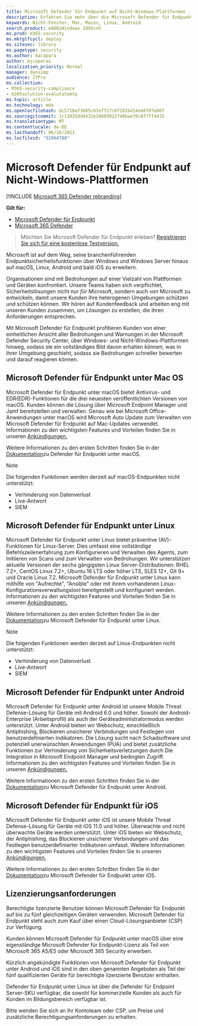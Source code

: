 ```yaml
---
title: Microsoft Defender für Endpunkt auf Nicht-Windows-Plattformen
description: Erfahren Sie mehr über die Microsoft Defender für Endpunkt-Funktionen für Nicht-Windows-Plattformen
keywords: Nicht-Fenster, Mac, Macos, Linux, Android
search.product: eADQiWindows 10XVcnh
ms.prod: m365-security
ms.mktglfcycl: deploy
ms.sitesec: library
ms.pagetype: security
ms.author: macapara
author: mjcaparas
localization_priority: Normal
manager: dansimp
audience: ITPro
ms.collection:
- M365-security-compliance
- m365solution-evalutatemtp
ms.topic: article
ms.technology: mde
ms.openlocfilehash: dc5710a73685c67eff17c0f281bd14e48707e60f
ms.sourcegitcommit: 1c11035dd4432e34603022740baef0c8f7ff4425
ms.translationtype: MT
ms.contentlocale: de-DE
ms.lasthandoff: 06/16/2021
ms.locfileid: "52964788"
---
```

# <a name="microsoft-defender-for-endpoint-for-non-windows-platforms"></a>Microsoft Defender für Endpunkt auf Nicht-Windows-Plattformen

[!INCLUDE [Microsoft 365 Defender rebranding](../../includes/microsoft-defender.md)]

**Gilt für:**
- [Microsoft Defender für Endpunkt](https://go.microsoft.com/fwlink/p/?linkid=2154037)
- [Microsoft 365 Defender](https://go.microsoft.com/fwlink/?linkid=2118804)


> Möchten Sie Microsoft Defender für Endpunkt erleben? [Registrieren Sie sich für eine kostenlose Testversion.](https://www.microsoft.com/microsoft-365/windows/microsoft-defender-atp?ocid=docs-wdatp-exposedapis-abovefoldlink)

Microsoft ist auf dem Weg, seine branchenführenden Endpunktsicherheitsfunktionen über Windows und Windows Server hinaus auf macOS, Linux, Android und bald iOS zu erweitern.

Organisationen sind mit Bedrohungen auf einer Vielzahl von Plattformen und Geräten konfrontiert. Unsere Teams haben sich verpflichtet, Sicherheitslösungen nicht nur *für* Microsoft, sondern auch *von* Microsoft zu entwickeln, damit unsere Kunden ihre heterogenen Umgebungen schützen und schützen können. Wir hören auf Kundenfeedback und arbeiten eng mit unseren Kunden zusammen, um Lösungen zu erstellen, die ihren Anforderungen entsprechen.

Mit Microsoft Defender für Endpunkt profitieren Kunden von einer einheitlichen Ansicht aller Bedrohungen und Warnungen in der Microsoft Defender Security Center, über Windows- und Nicht-Windows-Plattformen hinweg, sodass sie ein vollständiges Bild davon erhalten können, was in ihrer Umgebung geschieht, sodass sie Bedrohungen schneller bewerten und darauf reagieren können.

## <a name="microsoft-defender-for-endpoint-on-macos"></a>Microsoft Defender für Endpunkt unter Mac OS 

Microsoft Defender für Endpunkt unter macOS bietet Antivirus- und EDR(EDR)-Funktionen für die drei neuesten veröffentlichten Versionen von macOS. Kunden können die Lösung über Microsoft Endpoint Manager und Jamf bereitstellen und verwalten. Genau wie bei Microsoft Office-Anwendungen unter macOS wird Microsoft Auto Update zum Verwalten von Microsoft Defender für Endpunkt auf Mac-Updates verwendet. Informationen zu den wichtigsten Features und Vorteilen finden Sie in unseren [Ankündigungen.](https://techcommunity.microsoft.com/t5/microsoft-defender-atp/bg-p/MicrosoftDefenderATPBlog/label-name/macOS)

Weitere Informationen zu den ersten Schritten finden Sie in der [Dokumentation](microsoft-defender-endpoint-mac.md)zu Defender für Endpunkt unter macOS.

>[!NOTE]
>Die folgenden Funktionen werden derzeit auf macOS-Endpunkten nicht unterstützt:
>- Verhinderung von Datenverlust
>- Live-Antwort
>- SIEM


## <a name="microsoft-defender-for-endpoint-on-linux"></a>Microsoft Defender für Endpunkt unter Linux

Microsoft Defender für Endpunkt unter Linux bietet präventive (AV)-Funktionen für Linux-Server. Dies umfasst eine vollständige Befehlszeilenerfahrung zum Konfigurieren und Verwalten des Agents, zum Initiieren von Scans und zum Verwalten von Bedrohungen. Wir unterstützen aktuelle Versionen der sechs gängigsten Linux Server-Distributionen: RHEL 7.2+, CentOS Linux 7.2+, Ubuntu 16 LTS oder höher LTS, SLES 12+, Git 9+ und Oracle Linux 7.2. Microsoft Defender für Endpunkt unter Linux kann mithilfe von "Aufrechte", "Ansible" oder mit ihrem vorhandenen Linux-Konfigurationsverwaltungstool bereitgestellt und konfiguriert werden. Informationen zu den wichtigsten Features und Vorteilen finden Sie in unseren [Ankündigungen.](https://techcommunity.microsoft.com/t5/microsoft-defender-atp/bg-p/MicrosoftDefenderATPBlog/label-name/Linux)

Weitere Informationen zu den ersten Schritten finden Sie in der [Dokumentation](microsoft-defender-endpoint-linux.md)zu Microsoft Defender für Endpunkt unter Linux.

>[!NOTE]
>Die folgenden Funktionen werden derzeit auf Linux-Endpunkten nicht unterstützt:
>- Verhinderung von Datenverlust
>- Live-Antwort
>- SIEM



## <a name="microsoft-defender-for-endpoint-on-android"></a>Microsoft Defender für Endpunkt unter Android

Microsoft Defender für Endpunkt unter Android ist unsere Mobile Threat Defense-Lösung für Geräte mit Android 6.0 und höher. Sowohl der Android-Enterprise (Arbeitsprofil) als auch der Geräteadministratormodus werden unterstützt. Unter Android bieten wir Webschutz, einschließlich Antiphishing, Blockieren unsicherer Verbindungen und Festlegen von benutzerdefinierten Indikatoren. Die Lösung sucht nach Schadsoftware und potenziell unerwünschten Anwendungen (PUA) und bietet zusätzliche Funktionen zur Verhinderung von Sicherheitsverletzungen durch Die Integration in Microsoft Endpoint Manager und bedingten Zugriff. Informationen zu den wichtigsten Features und Vorteilen finden Sie in unseren [Ankündigungen.](https://techcommunity.microsoft.com/t5/microsoft-defender-atp/bg-p/MicrosoftDefenderATPBlog/label-name/Android)

Weitere Informationen zu den ersten Schritten finden Sie in der [Dokumentation](microsoft-defender-endpoint-android.md)zu Microsoft Defender für Endpunkt unter Android.

## <a name="microsoft-defender-for-endpoint-on-ios"></a>Microsoft Defender für Endpunkt für iOS

Microsoft Defender für Endpunkt unter iOS ist unsere Mobile Threat Defense-Lösung für Geräte mit iOS 11.0 und höher. Überwachte und nicht überwachte Geräte werden unterstützt. Unter iOS bieten wir Webschutz, der Antiphishing, das Blockieren unsicherer Verbindungen und das Festlegen benutzerdefinierter Indikatoren umfasst. Weitere Informationen zu den wichtigsten Features und Vorteilen finden Sie in unseren [Ankündigungen.](https://techcommunity.microsoft.com/t5/microsoft-defender-for-endpoint/bg-p/MicrosoftDefenderATPBlog/label-name/iOS) 

Weitere Informationen zu den ersten Schritten finden Sie in der [Dokumentation](microsoft-defender-endpoint-ios.md)zu Microsoft Defender für Endpunkt unter iOS.

## <a name="licensing-requirements"></a>Lizenzierungsanforderungen 

Berechtigte lizenzierte Benutzer können Microsoft Defender für Endpunkt auf bis zu fünf gleichzeitigen Geräten verwenden. Microsoft Defender für Endpunkt steht auch zum Kauf über einen Cloud-Lösungsanbieter (CSP) zur Verfügung.

Kunden können Microsoft Defender für Endpunkt unter macOS über eine eigenständige Microsoft Defender für Endpunkt-Lizenz als Teil von Microsoft 365 A5/E5 oder Microsoft 365 Security erwerben.

Kürzlich angekündigte Funktionen von Microsoft Defender für Endpunkt unter Android und iOS sind in den oben genannten Angeboten als Teil der fünf qualifizierten Geräte für berechtigte lizenzierte Benutzer enthalten.

Defender für Endpunkt unter Linux ist über die Defender für Endpoint Server-SKU verfügbar, die sowohl für kommerzielle Kunden als auch für Kunden im Bildungsbereich verfügbar ist.

Bitte wenden Sie sich an Ihr Kontoteam oder CSP, um Preise und zusätzliche Berechtigungsanforderungen zu erhalten.
